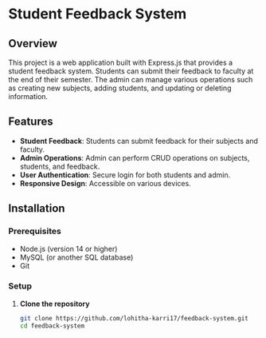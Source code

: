 # Student Feedback System

## Overview
This project is a web application built with Express.js that provides a student feedback system. Students can submit their feedback to faculty at the end of their semester. The admin can manage various operations such as creating new subjects, adding students, and updating or deleting information.

## Features
- **Student Feedback**: Students can submit feedback for their subjects and faculty.
- **Admin Operations**: Admin can perform CRUD operations on subjects, students, and feedback.
- **User Authentication**: Secure login for both students and admin.
- **Responsive Design**: Accessible on various devices.

## Installation

### Prerequisites
- Node.js (version 14 or higher)
- MySQL (or another SQL database)
- Git

### Setup
1. **Clone the repository**
   ```sh
   git clone https://github.com/lohitha-karri17/feedback-system.git
   cd feedback-system
